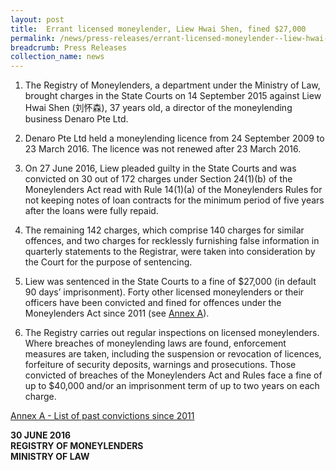 ```yaml
---
layout: post
title:  Errant licensed moneylender, Liew Hwai Shen, fined $27,000
permalink: /news/press-releases/errant-licensed-moneylender--liew-hwai-shen--fined--27-000
breadcrumb: Press Releases
collection_name: news
---
```


1.    The Registry of Moneylenders, a department under the Ministry of Law, brought charges in the State Courts on 14 September 2015 against Liew Hwai Shen (刘怀森), 37 years old, a director of the moneylending business Denaro Pte Ltd.


2.    Denaro Pte Ltd held a moneylending licence from 24 September 2009 to 23 March 2016. The licence was not renewed after 23 March 2016.


3.    On 27 June 2016, Liew pleaded guilty in the State Courts and was convicted on 30 out of 172 charges under Section 24(1)(b) of the Moneylenders Act read with Rule 14(1)(a) of the Moneylenders Rules for not keeping notes of loan contracts for the minimum period of five years after the loans were fully repaid.


4.    The remaining 142 charges, which comprise 140 charges for similar offences, and two charges for recklessly furnishing false information in quarterly statements to the Registrar, were taken into consideration by the Court for the purpose of sentencing.


5.    Liew was sentenced in the State Courts to a fine of $27,000 (in default 90 days’ imprisonment). Forty other licensed moneylenders or their officers have been convicted and fined for offences under the Moneylenders Act since 2011 (see [Annex A]()). 


6.    The Registry carries out regular inspections on licensed moneylenders. Where breaches of moneylending laws are found, enforcement measures are taken, including the suspension or revocation of licences, forfeiture of security deposits, warnings and prosecutions. Those convicted of breaches of the Moneylenders Act and Rules face a fine of up to $40,000 and/or an imprisonment term of up to two years on each charge.

[Annex A - List of past convictions since 2011]()

**30 JUNE 2016**  
**REGISTRY OF MONEYLENDERS**  
**MINISTRY OF LAW**
